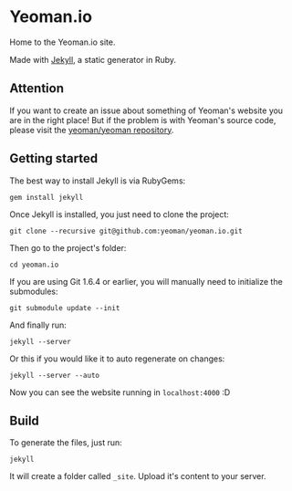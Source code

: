 # Yeoman.io

Home to the Yeoman.io site.

Made with [Jekyll](https://github.com/mojombo/jekyll/), a static generator in Ruby.

## Attention

If you want to create an issue about something of Yeoman's website you are in the right place! But if the problem is with Yeoman's source code, please visit the [yeoman/yeoman repository](https://github.com/yeoman/yeoman).

## Getting started

The best way to install Jekyll is via RubyGems:

```
gem install jekyll
```

Once Jekyll is installed, you just need to clone the project:

```
git clone --recursive git@github.com:yeoman/yeoman.io.git
```

Then go to the project's folder:

```
cd yeoman.io
```

If you are using Git 1.6.4 or earlier, you will manually need to initialize the submodules:

```
git submodule update --init
```

And finally run:

```
jekyll --server
```

Or this if you would like it to auto regenerate on changes:

```
jekyll --server --auto
```

Now you can see the website running in `localhost:4000` :D

## Build

To generate the files, just run:

```
jekyll
```

It will create a folder called `_site`. Upload it's content to your server.
